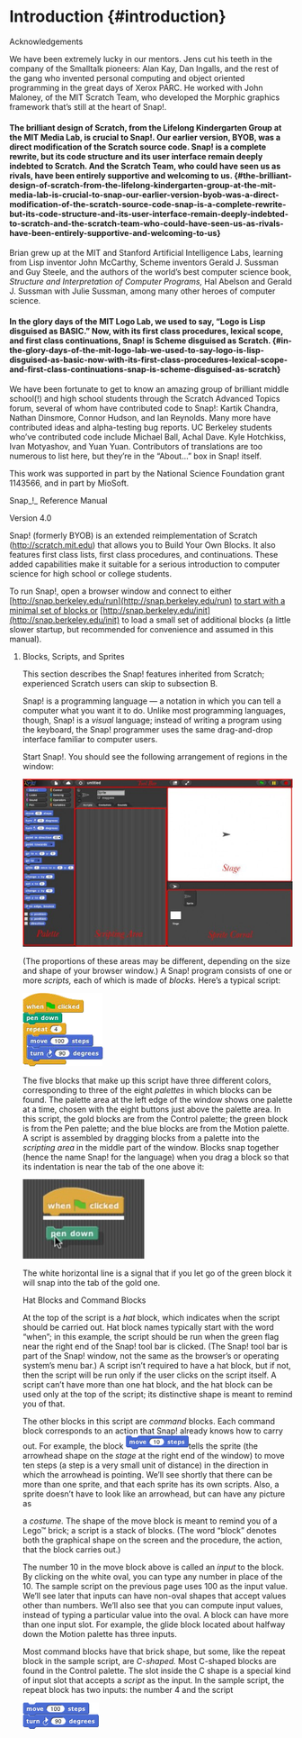 # Introduction {#introduction}


Acknowledgements

We have been extremely lucky in our mentors. Jens cut his teeth in the company of the Smalltalk pioneers: Alan Kay, Dan Ingalls, and the rest of the gang who invented personal computing and object oriented programming in the great days of Xerox PARC. He worked with John Maloney, of the MIT Scratch Team, who developed the Morphic graphics framework that’s still at the heart of Snap!.

#### The brilliant design of Scratch, from the Lifelong Kindergarten Group at the MIT Media Lab, is crucial to Snap!. Our earlier version, BYOB, was a direct modification of the Scratch source code. Snap! is a complete rewrite, but its code structure and its user interface remain deeply indebted to Scratch. And the Scratch Team, who could have seen us as rivals, have been entirely supportive and welcoming to us. {#the-brilliant-design-of-scratch-from-the-lifelong-kindergarten-group-at-the-mit-media-lab-is-crucial-to-snap-our-earlier-version-byob-was-a-direct-modification-of-the-scratch-source-code-snap-is-a-complete-rewrite-but-its-code-structure-and-its-user-interface-remain-deeply-indebted-to-scratch-and-the-scratch-team-who-could-have-seen-us-as-rivals-have-been-entirely-supportive-and-welcoming-to-us}

Brian grew up at the MIT and Stanford Artificial Intelligence Labs, learning from Lisp inventor John McCarthy, Scheme inventors Gerald J. Sussman and Guy Steele, and the authors of the world’s best computer science book, _Structure and Interpretation of Computer Programs,_ Hal Abelson and Gerald J. Sussman with Julie Sussman, among many other heroes of computer science.

#### In the glory days of the MIT Logo Lab, we used to say, “Logo is Lisp disguised as BASIC.” Now, with its first class procedures, lexical scope, and first class continuations, Snap! is Scheme disguised as Scratch. {#in-the-glory-days-of-the-mit-logo-lab-we-used-to-say-logo-is-lisp-disguised-as-basic-now-with-its-first-class-procedures-lexical-scope-and-first-class-continuations-snap-is-scheme-disguised-as-scratch}

We have been fortunate to get to know an amazing group of brilliant middle school(!) and high school students through the Scratch Advanced Topics forum, several of whom have contributed code to Snap!: Kartik Chandra, Nathan Dinsmore, Connor Hudson, and Ian Reynolds. Many more have contributed ideas and alpha-testing bug reports. UC Berkeley students who’ve contributed code include Michael Ball, Achal Dave. Kyle Hotchkiss, Ivan Motyashov, and Yuan Yuan. Contributors of translations are too numerous to list here, but they’re in the “About…” box in Snap! itself.

This work was supported in part by the National Science Foundation grant 1143566, and in part by MioSoft.

Snap_!_ Reference Manual

Version 4.0

Snap! (formerly BYOB) is an extended reimplementation of Scratch (http://scratch.mit.edu) that allows you to Build Your Own Blocks. It also features first class lists, first class procedures, and continuations. These added capabilities make it suitable for a serious introduction to computer science for high school or college students.

To run Snap!, open a browser window and connect to either [http://snap.berkeley.edu/run](http://snap.berkeley.edu/run) [to start with a minimal set of blocks or](http://snap.berkeley.edu/init) [http://snap.berkeley.edu/init](http://snap.berkeley.edu/init) to load a small set of additional blocks (a little slower startup, but recommended for convenience and assumed in this manual).

1.  Blocks, Scripts, and Sprites

    This section describes the Snap! features inherited from Scratch; experienced Scratch users can skip to subsection B.

    Snap! is a programming language — a notation in which you can tell a computer what you want it to do. Unlike most programming languages, though, Snap! is a _visual_ language; instead of writing a program using the keyboard, the Snap! programmer uses the same drag-and-drop interface familiar to computer users.

    Start Snap!. You should see the following arrangement of regions in the window:

    ![image](images/Image_003.jpg)

    (The proportions of these areas may be different, depending on the size and shape of your browser window.) A Snap! program consists of one or more _scripts,_ each of which is made of _blocks._ Here’s a typical script:

    ![image](images/Image_004.png)

    The five blocks that make up this script have three different colors, corresponding to three of the eight _palettes_ in which blocks can be found. The palette area at the left edge of the window shows one palette at a time, chosen with the eight buttons just above the palette area. In this script, the gold blocks are from the Control palette; the green block is from the Pen palette; and the blue blocks are from the Motion palette. A script is assembled by dragging blocks from a palette into the _scripting area_ in the middle part of the window. Blocks snap together (hence the name Snap! for the language) when you drag a block so that its indentation is near the tab of the one above it:

    ![image](images/Image_005.jpg)

    The white horizontal line is a signal that if you let go of the green block it will snap into the tab of the gold one.

    Hat Blocks and Command Blocks

    At the top of the script is a _hat_ block, which indicates when the script should be carried out. Hat block names typically start with the word “when”; in this example, the script should be run when the green flag near the right end of the Snap! tool bar is clicked. (The Snap! tool bar is part of the Snap! window, not the same as the browser’s or operating system’s menu bar.) A script isn’t required to have a hat block, but if not, then the script will be run only if the user clicks on the script itself. A script can’t have more than one hat block, and the hat block can be used only at the top of the script; its distinctive shape is meant to remind you of that.

    The other blocks in this script are _command_ blocks. Each command block corresponds to an action that Snap! already knows how to carry out. For example, the block ![image](images/Image_006.png)tells the sprite (the arrowhead shape on the _stage_ at the right end of the window) to move ten steps (a step is a very small unit of distance) in the direction in which the arrowhead is pointing. We’ll see shortly that there can be more than one sprite, and that each sprite has its own scripts. Also, a sprite doesn’t have to look like an arrowhead, but can have any picture as

    a _costume._ The shape of the move block is meant to remind you of a Lego™ brick; a script is a stack of blocks. (The word “block” denotes both the graphical shape on the screen and the procedure, the action, that the block carries out.)

    The number 10 in the move block above is called an _input_ to the block. By clicking on the white oval, you can type any number in place of the 10\. The sample script on the previous page uses 100 as the input value. We’ll see later that inputs can have non-oval shapes that accept values other than numbers. We’ll also see that you can compute input values, instead of typing a particular value into the oval. A block can have more than one input slot. For example, the glide block located about halfway down the Motion palette has three inputs.

    Most command blocks have that brick shape, but some, like the repeat block in the sample script, are _C-shaped._ Most C-shaped blocks are found in the Control palette. The slot inside the C shape is a special kind of input slot that accepts a _script_ as the input. In the sample script, the repeat block has two inputs: the number 4 and the script

    ![image](images/Image_007.png)